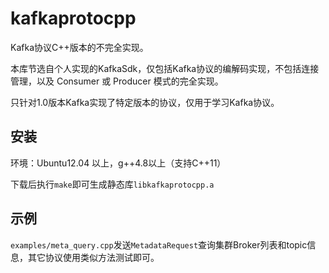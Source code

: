 # kafkaprotocpp

Kafka协议C++版本的不完全实现。

本库节选自个人实现的KafkaSdk，仅包括Kafka协议的编解码实现，不包括连接管理，以及 Consumer 或 Producer 模式的完全实现。

只针对1.0版本Kafka实现了特定版本的协议，仅用于学习Kafka协议。

## 安装

环境：Ubuntu12.04 以上，g++4.8以上（支持C++11）

下载后执行`make`即可生成静态库`libkafkaprotocpp.a`

## 示例

`examples/meta_query.cpp`发送`MetadataRequest`查询集群Broker列表和topic信息，其它协议使用类似方法测试即可。
